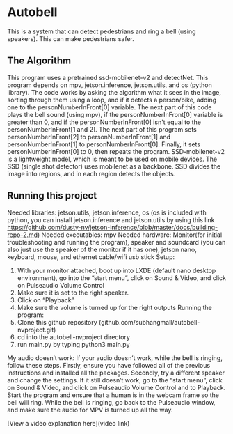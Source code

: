 # Autobell

This is a system that can detect pedestrians and ring a bell (using speakers). This can make pedestrians safer.

## The Algorithm

This program uses a pretrained ssd-mobilenet-v2 and detectNet. This program depends on mpv, jetson.inference, jetson.utils, and os (python library).  The code works by asking the algorithm what it sees in the image, sorting through them using a loop, and if it detects a person/bike, adding one to the personNumberInFront[0] variable. The next part of this code plays the bell sound (using mpv), if the personNumberInFront[0] variable is greater than 0, and if the personNumberInFront[0] isn't equal to the personNumberInFront[1 and 2]. The next part of this program sets personNumberInFront[2] to personNumberInFront[1] and personNumberInFront[1] to personNumberInFront[0]. Finally, it sets personNumberInFront[0] to 0, then repeats the program. SSD-mobilenet-v2 is a lightweight model, which is meant to be used on mobile devices. The SSD (single shot detector) uses mobilenet as a backbone. SSD divides the image into regions, and in each region detects the objects.

## Running this project

Needed libraries: jetson.utils, jetson.inference, os (os is included with python, you can install jetson.inference and jetson.utils by using this link https://github.com/dusty-nv/jetson-inference/blob/master/docs/building-repo-2.md)
Needed executables: mpv 
Needed hardware: Monitor(for initial troubleshooting and running the program), speaker and soundcard (you can also just use the speaker of the monitor if it has one), jetson nano, keyboard, mouse, and ethernet cable/wifi usb stick
Setup:
1. With your monitor attached, boot up into LXDE (default nano desktop environment), go into the “start menu”, click on Sound & Video, and click on Pulseaudio Volume Control
2. Make sure it is set to the right speaker.
3. Click on “Playback”
4. Make sure the volume is turned up for the right outputs
Running the program: 
1. Clone this github repository (github.com/subhangmall/autobell-nvproject.git)
2. cd into the autobell-nvproject directory
3. run main.py by typing python3 main.py

My audio doesn’t work:
If your audio doesn’t work, while the bell is ringing, follow these steps. Firstly, ensure you have followed all of the previous instructions and installed all the packages. Secondly, try a different speaker and change the settings. If it still doesn’t work, go to the “start menu”, click on Sound & Video, and click on Pulseaudio Volume Control and to Playback. Start the program and ensure that a human is in the webcam frame so the bell will ring. While the bell is ringing, go back to the Pulseaudio window, and make sure the audio for MPV is turned up all the way.


[View a video explanation here](video link)
